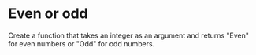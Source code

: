 # Even or odd
Create a function that takes an integer as an argument and returns "Even" for even numbers or "Odd" for odd numbers.